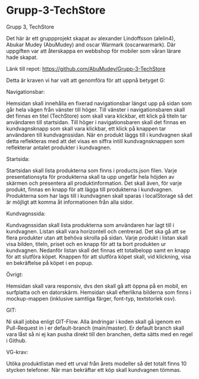 # Grupp-3-TechStore
Grupp 3, TechStore

Det här är ett gruppprojekt skapat av alexander Lindoffsson (alelin4), Abukar Mudey (AbuMudey) and oscar Warmark (oscarwarmark). Där uppgiften var att återskappa en webbshop för mobiler som våran lärare hade skapat. 

Länk till repot: https://github.com/AbuMudey/Grupp-3-TechStore


Detta är kraven vi har valt att genomföra för att uppnå betyget G:

Navigationsbar:

Hemsidan skall innehålla en fixerad navigationsbar längst upp på sidan som går hela vägen från vänster till höger.
Till vänster i navigationsbaren skall det finnas en titel (TechStore) som skall vara klickbar, ett klick på titeln tar användaren till startsidan.
Till höger i navigationsbaren skall det finnas en kundvagnsknapp som skall vara klickbar, ett klick på knappen tar användaren till kundvagnssidan.
När en produkt läggs till i kundvagnen skall detta reflekteras med att det visas en siffra intill kundvagnsknappen som reflekterar antalet produkter i kundvagnen.


Startsida:

Startsidan skall lista produkterna som finns i products.json filen.
Varje presentationsyta för produkterna skall ta upp ungefär hela höjden av skärmen och presentera all produktinformation.
Det skall även, för varje produkt, finnas en knapp för att lägga till produkterna i kundvagnen.
Produkterna som har lags till i kundvagnen skall sparas i localStorage så det är möjligt att komma åt informationen från alla sidor.


Kundvagnssida:

Kundvagnssidan skall lista produkterna som användaren har lagt till i kundvagnen.
Listan skall vara horizontell och centrerad.
Det ska gå att se flera produkter utan att behöva skrolla på sidan.
Varje produkt i listan skall visa bilden, titeln, priset och en knapp för att ta bort produkten ur kundvagnen.
Nedanför listan skall det finnas ett totalbelopp samt en knapp för att slutföra köpet.
Knappen för att slutföra köpet skall, vid klickning, visa en bekräftelse på köpet i en popup.


Övrigt: 

Hemsidan skall vara responsiv, dvs den skall gå att öppna på en mobil, en surfplatta och en datorskärm.
Hemsidan skall efterlikna bilderna som finns i mockup-mappen (inklusive samtliga färger, font-typ, textstorlek osv).

GIT:

Ni skall jobba enligt GIT-Flow.
Alla ändringar i koden skall gå igenom en Pull-Request in i er default-branch (main/master).
Er default branch skall vara låst så ni ej kan pusha direkt till den branchen, detta sätts med en regel i Github.

VG-krav: 

Utöka produktlistan med ett urval från årets modeller så det totalt finns 10 stycken telefoner.
När man bekräftar ett köp skall kundvagnen tömmas.


